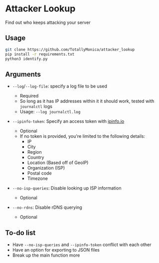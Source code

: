 # Attacker Lookup

Find out who keeps attacking your server

## Usage

```bash
git clone https://github.com/TotallyMonica/attacker_lookup
pip install -r requirements.txt
python3 identify.py
```

## Arguments

- `--log`/`--log-file`: specify a log file to be used
  - Required
  - So long as it has IP addresses within it it should work, tested with `journalctl` logs
  - Usage: `--log journalctl.log`

- `--ipinfo-token`: Specify an access token with [ipinfo.io](https://ipinfo.io)
  - Optional
  - If no token is provided, you're limited to the following details:
    - IP
    - City
    - Region
    - Country
    - Location (Based off of GeoIP)
    - Organization (ISP)
    - Postal code
    - Timezone

- `--no-isp-queries`: Disable looking up ISP information
  - Optional

- `--no-rdns`: Disable rDNS querying
  - Optional

## To-do list

- Have `--no-isp-queries` and `--ipinfo-token` conflict with each other
- Have an option for exporting to JSON files
- Break up the main function more
